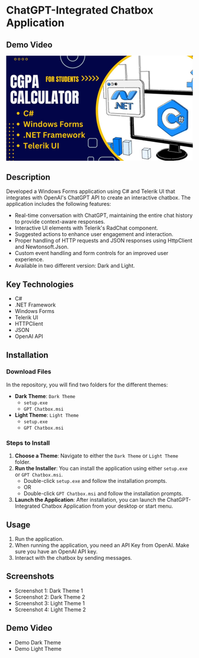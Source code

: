 # ChatGPT-Integrated Chatbox Application
## Demo Video
[![Watch the demo](demo_thumbnail.png)](https://www.youtube.com/watch?v=qoWz_LGJsEc)

## Description
Developed a Windows Forms application using C# and Telerik UI that integrates with OpenAI's ChatGPT API to create an interactive chatbox. 
The application includes the following features:
- Real-time conversation with ChatGPT, maintaining the entire chat history to provide context-aware responses.
- Interactive UI elements with Telerik's RadChat component.
- Suggested actions to enhance user engagement and interaction.
- Proper handling of HTTP requests and JSON responses using HttpClient and Newtonsoft.Json.
- Custom event handling and form controls for an improved user experience.
- Available in two different version: Dark and Light.

## Key Technologies
- C#
- .NET Framework
- Windows Forms
- Telerik UI
- HTTPClient
- JSON
- OpenAI API

## Installation
### Download Files
In the repository, you will find two folders for the different themes:

- **Dark Theme**: `Dark Theme`
  - `setup.exe`
  - `GPT Chatbox.msi`
- **Light Theme**: `Light Theme`
  - `setup.exe`
  - `GPT Chatbox.msi`

### Steps to Install
1. **Choose a Theme**: Navigate to either the `Dark Theme` or `Light Theme` folder.
2. **Run the Installer**: You can install the application using either `setup.exe` or `GPT Chatbox.msi`.
   - Double-click `setup.exe` and follow the installation prompts.
   - OR
   - Double-click `GPT Chatbox.msi` and follow the installation prompts.
3. **Launch the Application**: After installation, you can launch the ChatGPT-Integrated Chatbox Application from your desktop or start menu.

## Usage
1. Run the application.
2. When running the application, you need an API Key from OpenAI. Make sure you have an OpenAI API key.
3. Interact with the chatbox by sending messages.

## Screenshots
- Screenshot 1: Dark Theme 1
- Screenshot 2: Dark Theme 2
- Screenshot 3: Light Theme 1
- Screenshot 4: Light Theme 2

## Demo Video
- Demo Dark Theme 
- Demo Light Theme


